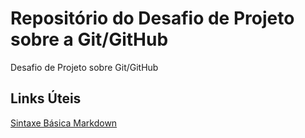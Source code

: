 # Repositório do Desafio de Projeto sobre a Git/GitHub
Desafio de Projeto sobre Git/GitHub

## Links Úteis
[Sintaxe Básica Markdown](https://www.markdownguide.org/)
